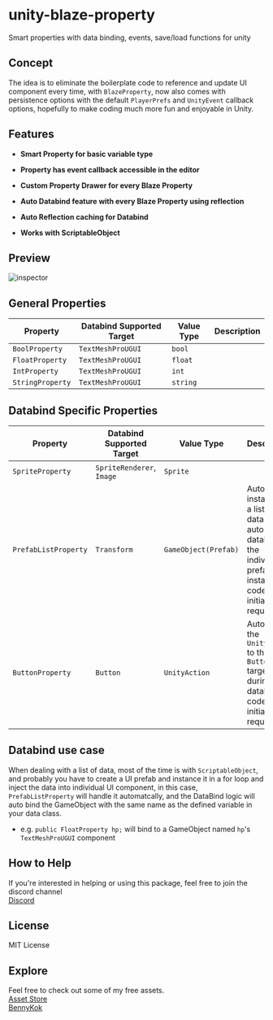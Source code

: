 # unity-blaze-property
Smart properties with data binding, events, save/load functions for unity

## Concept
The idea is to eliminate the boilerplate code to reference and update UI component every time, with `BlazeProperty`, now also comes with persistence options with the default `PlayerPrefs` and `UnityEvent` callback options, hopefully to make coding much more fun and enjoyable in Unity.

## Features
- **Smart Property for basic variable type**

- **Property has event callback accessible in the editor**

- **Custom Property Drawer for every Blaze Property**

- **Auto Databind feature with every Blaze Property using reflection**

- **Auto Reflection caching for Databind**

- **Works with ScriptableObject**

## Preview
![inspector](https://i.imgur.com/EeLOmLo.gif)

## General Properties
| Property | Databind Supported Target | Value Type | Description |
| --- | --- | --- | --- |
| `BoolProperty` | `TextMeshProUGUI` | `bool` | |
| `FloatProperty` | `TextMeshProUGUI` | `float` | |
| `IntProperty` | `TextMeshProUGUI` | `int` | |
| `StringProperty` | `TextMeshProUGUI` | `string` | |

## Databind Specific Properties
| Property | Databind Supported Target | Value Type | Description |
| --- | --- | --- | --- |
| `SpriteProperty` | `SpriteRenderer`, `Image` | `Sprite` | |
| `PrefabListProperty` | `Transform` | `GameObject(Prefab)` | Auto instantiate a list of data and auto databind the indivudal prefab instance, code initialization required. |
| `ButtonProperty` | `Button` | `UnityAction` | Auto bind the `UnityAction` to the `Button` target during databind, code initialization required. |

## Databind use case
When dealing with a list of data, most of the time is with `ScriptableObject`, and probably you have to create a UI prefab and instance it in a for loop and inject the data into individual UI component, in this case, `PrefabListProperty` will handle it automatcally, and the DataBind logic will auto bind the GameObject with the same name as the defined variable in your data class.

- e.g. `public FloatProperty hp;` will bind to a GameObject named `hp`'s `TextMeshProUGUI` component

## How to Help
If you're interested in helping or using this package, feel free to join the discord channel
<br/>
[Discord](https://discord.gg/NhRpw4g)

## License
MIT License

## Explore
Feel free to check out some of my free assets.
<br/>
[Asset Store](https://assetstore.unity.com/publishers/28510)
<br/>
[BennyKok](https://bennykok.com)

